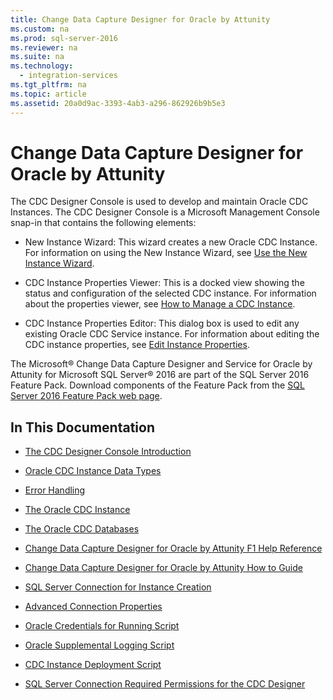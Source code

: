 ```yaml
---
title: Change Data Capture Designer for Oracle by Attunity
ms.custom: na
ms.prod: sql-server-2016
ms.reviewer: na
ms.suite: na
ms.technology: 
  - integration-services
ms.tgt_pltfrm: na
ms.topic: article
ms.assetid: 20a0d9ac-3393-4ab3-a296-862926b9b5e3
---
```

# Change Data Capture Designer for Oracle by Attunity
  The CDC Designer Console is used to develop and maintain Oracle CDC Instances. The CDC Designer Console is a Microsoft Management Console snap-in that contains the following elements:  
  
-   New Instance Wizard: This wizard creates a new Oracle CDC Instance. For information on using the New Instance Wizard, see [Use the New Instance Wizard](../../Topics/TopicNameNotContainA/Use-the-New-Instance-Wizard.md).  
  
-   CDC Instance Properties Viewer: This is a docked view showing the status and configuration of the selected CDC instance. For information about the properties viewer, see [How to Manage a CDC Instance](../../Topics/TopicNameContainA/How-to-Manage-a-CDC-Instance.md).  
  
-   CDC Instance Properties Editor: This dialog box is used to edit any existing Oracle CDC Service instance. For information about editing the CDC instance properties, see [Edit Instance Properties](../../Topics/TopicNameNotContainA/Edit-Instance-Properties.md).  
  
 The Microsoft® Change Data Capture Designer and Service for Oracle by Attunity for Microsoft SQL Server® 2016 are part of the SQL Server 2016 Feature Pack. Download components of the Feature Pack from the [SQL Server 2016 Feature Pack web page](http://go.microsoft.com/fwlink/?LinkId=746297).  
  
## In This Documentation  
  
-   [The CDC Designer Console Introduction](../../Topics/TopicNameNotContainA/The-CDC-Designer-Console-Introduction.md)  
  
-   [Oracle CDC Instance Data Types](../../Topics/TopicNameNotContainA/Oracle-CDC-Instance-Data-Types.md)  
  
-   [Error Handling](../../Topics/TopicNameNotContainA/Error-Handling.md)  
  
-   [The Oracle CDC Instance](../../Topics/TopicNameNotContainA/The-Oracle-CDC-Instance.md)  
  
-   [The Oracle CDC Databases](../../Topics/TopicNameNotContainA/The-Oracle-CDC-Databases.md)  
  
-   [Change Data Capture Designer for Oracle by Attunity F1 Help Reference](../../Topics/TopicNameNotContainA/Change-Data-Capture-Designer-for-Oracle-by-Attunity-F1-Help-Reference.md)  
  
-   [Change Data Capture Designer for Oracle by Attunity How to Guide](../../Topics/TopicNameNotContainA/Change-Data-Capture-Designer-for-Oracle-by-Attunity-How-to-Guide.md)  
  
-   [SQL Server Connection for Instance Creation](../../Topics/TopicNameNotContainA/SQL-Server-Connection-for-Instance-Creation.md)  
  
-   [Advanced Connection Properties](../../Topics/TopicNameNotContainA/Advanced-Connection-Properties.md)  
  
-   [Oracle Credentials for Running Script](../../Topics/TopicNameNotContainA/Oracle-Credentials-for-Running-Script.md)  
  
-   [Oracle Supplemental Logging Script](../../Topics/TopicNameNotContainA/Oracle-Supplemental-Logging-Script.md)  
  
-   [CDC Instance Deployment Script](../../Topics/TopicNameNotContainA/CDC-Instance-Deployment-Script.md)  
  
-   [SQL Server Connection Required Permissions for the CDC Designer](../../Topics/TopicNameNotContainA/SQL-Server-Connection-Required-Permissions-for-the-CDC-Designer.md)  
  
  